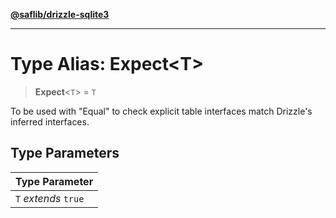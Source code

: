 [**@saflib/drizzle-sqlite3**](../index.md)

***

# Type Alias: Expect\<T\>

> **Expect**\<`T`\> = `T`

To be used with "Equal" to check explicit table interfaces match Drizzle's inferred interfaces.

## Type Parameters

| Type Parameter |
| ------ |
| `T` *extends* `true` |
